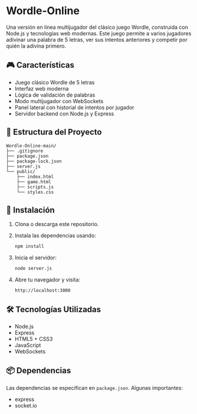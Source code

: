 # Wordle-Online

Una versión en línea multijugador del clásico juego Wordle, construida con Node.js y tecnologías web modernas. Este juego permite a varios jugadores adivinar una palabra de 5 letras, ver sus intentos anteriores y competir por quién la adivina primero.

## 🎮 Características

- Juego clásico Wordle de 5 letras  
- Interfaz web moderna  
- Lógica de validación de palabras  
- Modo multijugador con WebSockets  
- Panel lateral con historial de intentos por jugador  
- Servidor backend con Node.js y Express  

## 📁 Estructura del Proyecto

```
Wordle-Online-main/
├── .gitignore
├── package.json
├── package-lock.json
├── server.js
└── public/
    ├── index.html
    ├── game.html
    ├── scripts.js
    └── styles.css
```

## 🚀 Instalación

1. Clona o descarga este repositorio.  
2. Instala las dependencias usando:

   ```bash
   npm install
   ```

3. Inicia el servidor:

   ```bash
   node server.js
   ```

4. Abre tu navegador y visita:

   ```
   http://localhost:3000
   ```

## 🛠️ Tecnologías Utilizadas

- Node.js  
- Express  
- HTML5 + CSS3  
- JavaScript  
- WebSockets   

## 📦 Dependencias

Las dependencias se especifican en `package.json`. Algunas importantes:

- express  
- socket.io  
